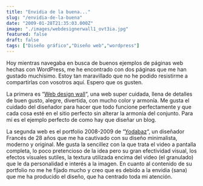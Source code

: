 ```yaml
---
title: "Envidia de la buena..."
slug: "/envidia-de-la-buena"
date: "2009-01-28T21:35:03.000Z"
image: "./images/webdesignerwall1_ovt3ia.jpg"
featured: false
draft: false
tags: ["Diseño gráfico","Diseño web","wordpress"]
---
```



Hoy mientras navegaba en busca de buenos ejemplos de páginas web hechas con WordPress, me he encontrado con dos páginas que me han gustado muchísimo. Estoy tan maravillado que no he podido resistirme a compartirlas con vosotros aquí. Espero que os gusten.

La primera es “[Web design wall](http://www.webdesignerwall.com/)“, una web super cuidada, llena de detalles de buen gusto, alegre, divertida, con mucho color y armonía. Me gusta el cuidado del diseñador para hacer que todo funcione perfectamente y que cada cosa esté en el sitio perfecto sin alterar la armonía del conjunto. Para mí es el ejemplo perfecto de como hay que diseñar un blog.

La segunda web es el portfolio 2008-2009 de “[Yodabaz](http://www.yodabaz.com/)“, un diseñador Francés de 28 años que me ha cautivado con su diseño minimalista, moderno y original. Me gusta la sencillez con la que trata el video a pantalla completa, lo poco pretencioso de la idea pero su gran efectividad visual, los efectos visuales sutiles, la textura utilizada encima del video (el granulado) que le da personalidad e interés a la imagen. En cuanto al contenido de su portfolio no me he fijado mucho y creo que es debido a la envidia (sana) que me ha producido el diseño, que ha centrado toda mi atención.



